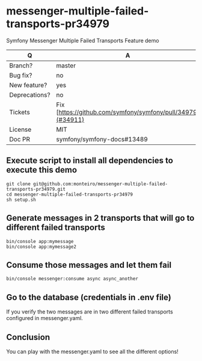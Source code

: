 # messenger-multiple-failed-transports-pr34979
Symfony Messenger Multiple Failed Transports Feature demo

| Q             | A
| ------------- | ---
| Branch?       | master
| Bug fix?      | no
| New feature?  | yes <!-- please update src/**/CHANGELOG.md files -->
| Deprecations? | no <!-- please update UPGRADE-*.md and src/**/CHANGELOG.md files -->
| Tickets       | Fix [https://github.com/symfony/symfony/pull/34979](#34911)
| License       | MIT
| Doc PR        | symfony/symfony-docs#13489

## Execute script to install all dependencies to execute this demo

```
git clone git@github.com:monteiro/messenger-multiple-failed-transports-pr34979.git
cd messenger-multiple-failed-transports-pr34979
sh setup.sh
```

## Generate messages in 2 transports that will go to different failed transports

```
bin/console app:mymessage
bin/console app:mymessage2
```

## Consume those messages and let them fail

```
bin/console messenger:consume async async_another
```

 

## Go to the database (credentials in .env file)

If you verify the two messages are in two different failed transports configured in messenger.yaml.

## Conclusion

You can play with the messenger.yaml to see all the different options!
